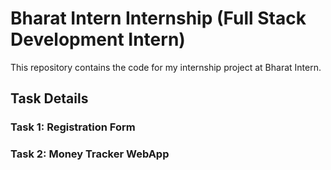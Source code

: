 # Bharat Intern Internship (Full Stack Development Intern)

This repository contains the code for my internship project at Bharat Intern.

## Task Details
### Task 1: Registration Form
### Task 2: Money Tracker WebApp


